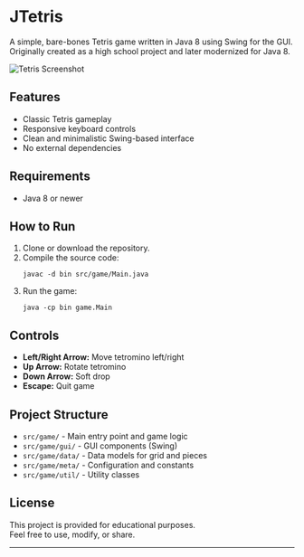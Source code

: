 # JTetris

A simple, bare-bones Tetris game written in Java 8 using Swing for the GUI.  
Originally created as a high school project and later modernized for Java 8.

![Tetris Screenshot](https://github.com/user-attachments/assets/6442ac89-50ba-44cd-9992-8407dcb99e1c)

## Features

- Classic Tetris gameplay
- Responsive keyboard controls
- Clean and minimalistic Swing-based interface
- No external dependencies

## Requirements

- Java 8 or newer

## How to Run

1. Clone or download the repository.
2. Compile the source code:
   ```
   javac -d bin src/game/Main.java
   ```
3. Run the game:
   ```
   java -cp bin game.Main
   ```

## Controls

- **Left/Right Arrow:** Move tetromino left/right
- **Up Arrow:** Rotate tetromino
- **Down Arrow:** Soft drop
- **Escape:** Quit game

## Project Structure

- `src/game/` - Main entry point and game logic
- `src/game/gui/` - GUI components (Swing)
- `src/game/data/` - Data models for grid and pieces
- `src/game/meta/` - Configuration and constants
- `src/game/util/` - Utility classes

## License

This project is provided for educational purposes.  
Feel free to use, modify, or share.

---
